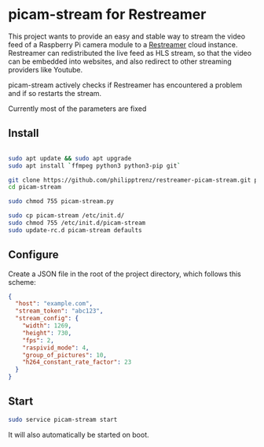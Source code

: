 # picam-stream for Restreamer

This project wants to provide an easy and stable way to stream the video
feed of a Raspberry Pi camera module to a
[Restreamer](https://datarhei.github.io/restreamer/) cloud instance.
Restreamer can redistributed the live feed as HLS stream, so that the
video can be embedded into websites, and also redirect to other
streaming providers like Youtube.

picam-stream actively checks if Restreamer has encountered a problem and
if so restarts the stream.

Currently most of the parameters are fixed

## Install

```bash

sudo apt update && sudo apt upgrade
sudo apt install `ffmpeg python3 python3-pip git`

git clone https://github.com/philipptrenz/restreamer-picam-stream.git picam-stream
cd picam-stream

sudo chmod 755 picam-stream.py

sudo cp picam-stream /etc/init.d/
sudo chmod 755 /etc/init.d/picam-stream
sudo update-rc.d picam-stream defaults
```

## Configure

Create a JSON file in the root of the project directory, which follows
this scheme:

```json
{
  "host": "example.com",
  "stream_token": "abc123",
  "stream_config": {
    "width": 1269,
    "height": 730,
    "fps": 2,
    "raspivid_mode": 4,
    "group_of_pictures": 10,
    "h264_constant_rate_factor": 23
  }
}

```

## Start

```bash
sudo service picam-stream start
``` 

It will also automatically be started on boot.
